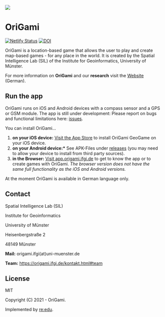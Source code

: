 ![](https://origami.ifgi.de/pictures/logo/logo.png)

# OriGami

[![Netlify Status](https://api.netlify.com/api/v1/badges/cdc7d43f-3125-4477-bbcb-8138671c61b7/deploy-status)](https://app.netlify.com/sites/origami-4/deploys)
[![DOI](https://zenodo.org/badge/DOI/10.5281/zenodo.5384903.svg)](https://doi.org/10.5281/zenodo.5384903)


OriGami is a location-based game that allows the user to play and create map-based games - for any place in the world. It is created by the Spatial Intelligence Lab (SIL) of the Institute for Geoinformatics, University of Münster.

For more information on **OriGami** and our **research** visit the [Website](https://origami.ifgi.de) (German).

## Run the app

OriGami runs on iOS and Android devices with a compass sensor and a GPS or GSM module. The app is still under development: Please report on bugs and functional limitations here: [issues](https://github.com/origami-team/origami/issues).

You can install OriGami...

1. **on your iOS device:** [Visit the App Store](https://apps.apple.com/de/app/origami-geogame/id1495660295) to install OriGami GeoGame on your iOS device.
2. **on your Android device:\*** See APK-Files under [releases](https://github.com/origami-team/origami/releases) (you may need to allow your device to install from third party sources).
3. **in the Browser:** [Visit app.origami.ifgi.de](https://app.origami.ifgi.de) to get to know the app or to create games with OriGami. _The browser version does not have the same full functionality as the iOS and Android versions._

At the moment OriGami is available in German language only.

## Contact

Spatial Intelligence Lab (SIL)

Institute for Geoinformatics

University of Münster

Heisenbergstraße 2

48149 Münster

**Mail:** origami.ifgi(at)uni-muenster.de

**Team:** https://origami.ifgi.de/kontakt.html#team

## License

MIT

Copyright (C) 2021 - OriGami.

Implemented by [re:edu](https://reedu.de).

